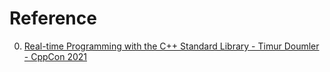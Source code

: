 # Reference

0. [Real-time Programming with the C++ Standard Library - Timur Doumler - CppCon 2021](https://www.youtube.com/watch?v=Tof5pRedskI)

